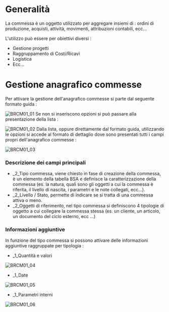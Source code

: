 # Generalità
La commessa è un oggetto utilizzato per aggregare insiemi di :  ordini di produzione, acquisti, attività, movimenti, attribuzioni contabili, ecc...

L'utilizzo può essere per obiettivi diversi : 
 * Gestione progetti
 * Raggruppamento di Costi/Ricavi
 * Logistica
 * Ecc...

# Gestione anagrafico commesse
Per attivare la gestione dell'anagrafico commesse si parte dal seguente formato guida : 

![BRCM01_01](http://localhost:3000/immagini/MBDOC_OGG-P_BRCM01/BRCM01_01.png)
Se non si inseriscono opzioni si può passare alla presentazione della lista : 

![BRCM01_02](http://localhost:3000/immagini/MBDOC_OGG-P_BRCM01/BRCM01_02.png)
Dalla lista, oppure direttamente dal formato guida, utilizzando le opzioni si accede al formato di dettaglio dove sono presentati tutti i campi propri dell'anagrafico commesse : 

![BRCM01_03](http://localhost:3000/immagini/MBDOC_OGG-P_BRCM01/BRCM01_03.png)
### Descrizione dei campi principali

- _2_Tipo commessa, viene chiesto in fase di creazione della commessa, è un elemento della tabella BSA e definisce la caratterizzazione della commessa (es. la natura, quali sono gli oggetti a cui la commessa è riferita, il livello di nascita, i parametri e le note collegati, ecc...).
- _2_Livello / Stato, permette di indicare se si tratta di una commessa attiva o meno.
- _2_Oggetti di riferimento, nel tipo commessa si definiscono 4 tipologie di oggetto a cui collegare la commessa stessa (es. un cliente, un articolo, un documento del ciclo esterno, ecc  ...)


### Informazioni aggiuntive
In funzione del tipo commessa si possono attivare delle informazioni aggiuntive raggruppate per tipologia : 

 * _1_Quantità e valori

![BRCM01_04](http://localhost:3000/immagini/MBDOC_OGG-P_BRCM01/BRCM01_04.png)
 * _1_Date

![BRCM01_05](http://localhost:3000/immagini/MBDOC_OGG-P_BRCM01/BRCM01_05.png)
 * _1_Parametri interni

![BRCM01_06](http://localhost:3000/immagini/MBDOC_OGG-P_BRCM01/BRCM01_06.png)